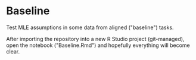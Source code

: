 # Baseline
Test MLE assumptions in some data from aligned ("baseline") tasks.

After importing the repository into a new R Studio project (git-managed), open the notebook ("Baseline.Rmd") and hopefully everything will become clear.
